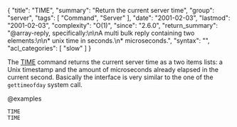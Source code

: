 {
  "title": "TIME",
  "summary": "Return the current server time",
  "group": "server",
  "tags": [
    "Command",
    "Server"
  ],
  "date": "2001-02-03",
  "lastmod": "2001-02-03",
  "complexity": "O(1)",
  "since": "2.6.0",
  "return_summary": "@array-reply, specifically:\n\nA multi bulk reply containing two elements:\n\n* unix time in seconds.\n* microseconds.",
  "syntax": "",
  "acl_categories": [
    "slow"
  ]
}

The [TIME](/commands/time) command returns the current server time as a two items lists: a Unix
timestamp and the amount of microseconds already elapsed in the current second.
Basically the interface is very similar to the one of the `gettimeofday` system
call.

@examples

```cli
TIME
TIME
```

